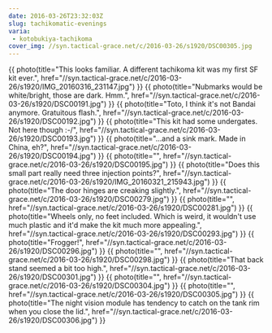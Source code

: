 ```yaml
---
date: 2016-03-26T23:32:03Z
slug: tachikomatic-evenings
varia:
 - kotobukiya-tachikoma
cover_img: //syn.tactical-grace.net/c/2016-03-26/s1920/DSC00305.jpg
---
```

{{ photo(title="This looks familiar. A different tachikoma kit was my first SF kit ever.", href="//syn.tactical-grace.net/c/2016-03-26/s1920/IMG_20160316_231147.jpg") }}
{{ photo(title="Nubmarks would be white/bright, those are dark. Hmm.", href="//syn.tactical-grace.net/c/2016-03-26/s1920/DSC00191.jpg") }}
{{ photo(title="Toto, I think it's not Bandai anymore. Gratuitous flash.", href="//syn.tactical-grace.net/c/2016-03-26/s1920/DSC00192.jpg") }}
{{ photo(title="This kit had some undergates. Not here though :-/", href="//syn.tactical-grace.net/c/2016-03-26/s1920/DSC00193.jpg") }}
{{ photo(title="...and a sink mark. Made in China, eh?", href="//syn.tactical-grace.net/c/2016-03-26/s1920/DSC00194.jpg") }}
{{ photo(title="", href="//syn.tactical-grace.net/c/2016-03-26/s1920/DSC00195.jpg") }}
{{ photo(title="Does this small part really need three injection points?", href="//syn.tactical-grace.net/c/2016-03-26/s1920/IMG_20160321_215943.jpg") }}
{{ photo(title="The door hinges are creaking slightly.", href="//syn.tactical-grace.net/c/2016-03-26/s1920/DSC00279.jpg") }}
{{ photo(title="", href="//syn.tactical-grace.net/c/2016-03-26/s1920/DSC00281.jpg") }}
{{ photo(title="Wheels only, no feet included. Which is weird, it wouldn't use much plastic and it'd make the kit much more appealing.", href="//syn.tactical-grace.net/c/2016-03-26/s1920/DSC00293.jpg") }}
{{ photo(title="Frogger!", href="//syn.tactical-grace.net/c/2016-03-26/s1920/DSC00296.jpg") }}
{{ photo(title="", href="//syn.tactical-grace.net/c/2016-03-26/s1920/DSC00298.jpg") }}
{{ photo(title="That back stand seemed a bit too high.", href="//syn.tactical-grace.net/c/2016-03-26/s1920/DSC00301.jpg") }}
{{ photo(title="", href="//syn.tactical-grace.net/c/2016-03-26/s1920/DSC00304.jpg") }}
{{ photo(title="", href="//syn.tactical-grace.net/c/2016-03-26/s1920/DSC00305.jpg") }}
{{ photo(title="The night vision module has tendency to catch on the tank rim when you close the lid.", href="//syn.tactical-grace.net/c/2016-03-26/s1920/DSC00306.jpg") }}
